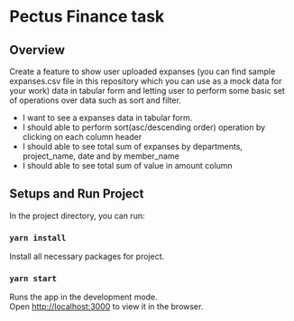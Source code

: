 # Pectus Finance task

## Overview
Create a feature to show user uploaded expanses (you can find sample expanses.csv file in this repository which you can use as a mock 
data for your work) data in tabular form and letting user to perform some basic set of operations over data such as sort and filter.
- I want to see a expanses data in tabular form.
- I should able to perform sort(asc/descending order) operation by clicking on each column header
- I should able to see total sum of expanses by departments, project_name, date and by member_name
- I should able to see total sum of value in amount column

## Setups and Run Project
In the project directory, you can run:

### `yarn install`
Install all necessary packages for project.

### `yarn start`
Runs the app in the development mode.\
Open [http://localhost:3000](http://localhost:3000) to view it in the browser.

